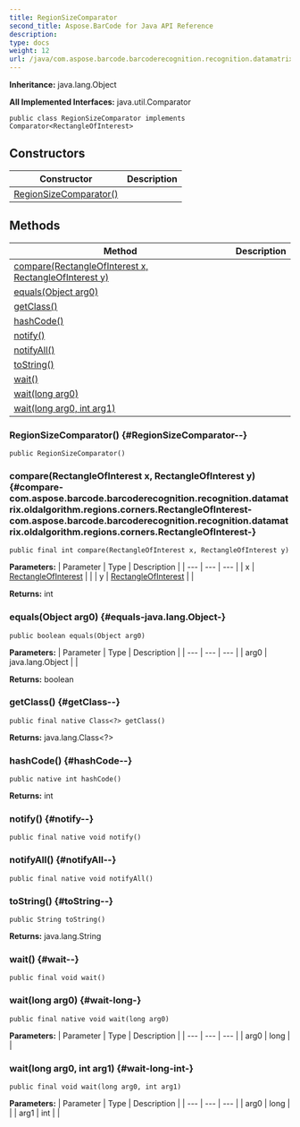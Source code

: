 ```yaml
---
title: RegionSizeComparator
second_title: Aspose.BarCode for Java API Reference
description: 
type: docs
weight: 12
url: /java/com.aspose.barcode.barcoderecognition.recognition.datamatrix.oldalgorithm.comparers/regionsizecomparator/
---
```

**Inheritance:**
java.lang.Object

**All Implemented Interfaces:**
java.util.Comparator
```
public class RegionSizeComparator implements Comparator<RectangleOfInterest>
```
## Constructors

| Constructor | Description |
| --- | --- |
| [RegionSizeComparator()](#RegionSizeComparator--) |  |
## Methods

| Method | Description |
| --- | --- |
| [compare(RectangleOfInterest x, RectangleOfInterest y)](#compare-com.aspose.barcode.barcoderecognition.recognition.datamatrix.oldalgorithm.regions.corners.RectangleOfInterest-com.aspose.barcode.barcoderecognition.recognition.datamatrix.oldalgorithm.regions.corners.RectangleOfInterest-) |  |
| [equals(Object arg0)](#equals-java.lang.Object-) |  |
| [getClass()](#getClass--) |  |
| [hashCode()](#hashCode--) |  |
| [notify()](#notify--) |  |
| [notifyAll()](#notifyAll--) |  |
| [toString()](#toString--) |  |
| [wait()](#wait--) |  |
| [wait(long arg0)](#wait-long-) |  |
| [wait(long arg0, int arg1)](#wait-long-int-) |  |
### RegionSizeComparator() {#RegionSizeComparator--}
```
public RegionSizeComparator()
```


### compare(RectangleOfInterest x, RectangleOfInterest y) {#compare-com.aspose.barcode.barcoderecognition.recognition.datamatrix.oldalgorithm.regions.corners.RectangleOfInterest-com.aspose.barcode.barcoderecognition.recognition.datamatrix.oldalgorithm.regions.corners.RectangleOfInterest-}
```
public final int compare(RectangleOfInterest x, RectangleOfInterest y)
```




**Parameters:**
| Parameter | Type | Description |
| --- | --- | --- |
| x | [RectangleOfInterest](../../com.aspose.barcode.barcoderecognition.recognition.datamatrix.oldalgorithm.regions.corners/rectangleofinterest) |  |
| y | [RectangleOfInterest](../../com.aspose.barcode.barcoderecognition.recognition.datamatrix.oldalgorithm.regions.corners/rectangleofinterest) |  |

**Returns:**
int
### equals(Object arg0) {#equals-java.lang.Object-}
```
public boolean equals(Object arg0)
```




**Parameters:**
| Parameter | Type | Description |
| --- | --- | --- |
| arg0 | java.lang.Object |  |

**Returns:**
boolean
### getClass() {#getClass--}
```
public final native Class<?> getClass()
```




**Returns:**
java.lang.Class<?>
### hashCode() {#hashCode--}
```
public native int hashCode()
```




**Returns:**
int
### notify() {#notify--}
```
public final native void notify()
```




### notifyAll() {#notifyAll--}
```
public final native void notifyAll()
```




### toString() {#toString--}
```
public String toString()
```




**Returns:**
java.lang.String
### wait() {#wait--}
```
public final void wait()
```




### wait(long arg0) {#wait-long-}
```
public final native void wait(long arg0)
```




**Parameters:**
| Parameter | Type | Description |
| --- | --- | --- |
| arg0 | long |  |

### wait(long arg0, int arg1) {#wait-long-int-}
```
public final void wait(long arg0, int arg1)
```




**Parameters:**
| Parameter | Type | Description |
| --- | --- | --- |
| arg0 | long |  |
| arg1 | int |  |

